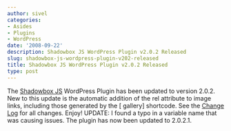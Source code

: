 ```yaml
---
author: sivel
categories:
- Asides
- Plugins
- WordPress
date: '2008-09-22'
description: Shadowbox JS WordPress Plugin v2.0.2 Released
slug: shadowbox-js-wordpress-plugin-v202-released
title: Shadowbox JS WordPress Plugin v2.0.2 Released
type: post
---
```


The [Shadowbox JS][1] WordPress Plugin has been updated to version 2.0.2. New to this update is the automatic addition of the rel attribute to image links, including those generated by the [ gallery] shortcode. See the [Change Log][2] for all changes. Enjoy! UPDATE: I found a typo in a variable name that was causing issues. The plugin has now been updated to 2.0.2.1.

 [1]: http://sivel.net/2008/02/shadowbox-js/
 [2]: http://sivel.net/2008/02/shadowbox-js/#changelog
